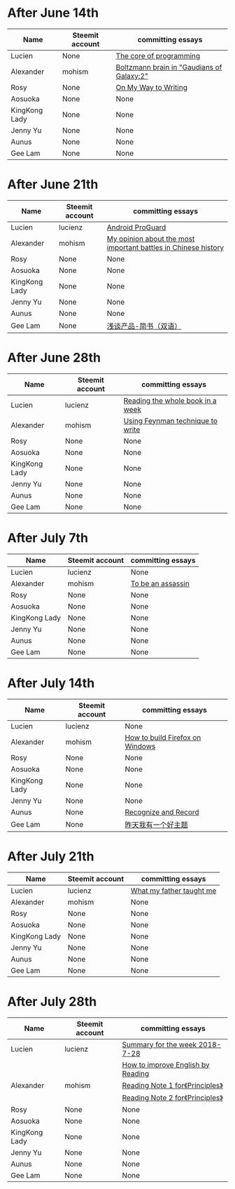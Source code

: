 # After June 14th

| Name | Steemit account | committing essays |
| -- | -- | -- |
| Lucien | None | [The core of programming](https://www.jianshu.com/p/c64e1076f0ad)  |
| Alexander | mohism | [Boltzmann brain in "Gaudians of Galaxy:2"](https://steemit.com/movie/@mohism/boltzmann-brain-in-gaudians-of-galaxy-2)|
| Rosy | None | [On My Way to Writing](https://www.jianshu.com/p/979b472f07d3) 
| Aosuoka| None | None |
| KingKong Lady | None | None |
| Jenny Yu | None | None |
| Aunus | None | None |
| Gee Lam | None | None |

# After June 21th

| Name | Steemit account | committing essays |
| -- | -- | -- |
| Lucien | lucienz | [Android ProGuard](https://www.jianshu.com/p/dc0434ff8217)  |
| Alexander | mohism | [My opinion about the most important battles in Chinese history](https://steemit.com/history/@mohism/my-opinion-about-the-most-important-battles-in-chinese-history) |
| Rosy | None | None |
| Aosuoka| None | None |
| KingKong Lady | None | None |
| Jenny Yu | None | None |
| Aunus | None | None |
| Gee Lam | None | [浅谈产品-简书（双语）](https://www.jianshu.com/p/6084e31060ac) |

# After June 28th

| Name | Steemit account | committing essays |
| -- | -- | -- |
| Lucien | lucienz | [Reading the whole book in a week](https://www.jianshu.com/p/eab4f0870b12)  |
| Alexander | mohism |[Using Feynman technique to write](https://www.jianshu.com/p/34a26b9acea4) |
| Rosy | None | None |
| Aosuoka| None | None |
| KingKong Lady | None | None |
| Jenny Yu | None | None |
| Aunus | None | None |
| Gee Lam | None | None |

 # After July 7th

| Name | Steemit account | committing essays |
| -- | -- | -- |
| Lucien | lucienz | None |
| Alexander | mohism |[To be an assassin](https://www.jianshu.com/p/6f7bd9c68524) |
| Rosy | None | None |
| Aosuoka| None | None |
| KingKong Lady | None | None |
| Jenny Yu | None | None |
| Aunus | None | None |
| Gee Lam | None | None |

# After July 14th

| Name | Steemit account | committing essays |
| -- | -- | -- |
| Lucien | lucienz | None |
| Alexander | mohism |[How to build Firefox on Windows](http://alexander.mohism.org/blog/2017/08/14/build-firefox-for-Windows.html) |
| Rosy | None | None |
| Aosuoka| None | None |
| KingKong Lady | None | None |
| Jenny Yu | None | None |
| Aunus | None | [Recognize and Record](https://www.jianshu.com/p/111eeec7814d) |
| Gee Lam | None | [昨天我有一个好主题](https://www.jianshu.com/p/8670882b819a) |

# After July 21th

| Name | Steemit account | committing essays |
| -- | -- | -- |
| Lucien | lucienz | [What my father taught me](https://www.jianshu.com/p/73d040e083c6) |
| Alexander | mohism | None |
| Rosy | None | None |
| Aosuoka| None | None |
| KingKong Lady | None | None |
| Jenny Yu | None | None |
| Aunus | None | None |
| Gee Lam | None | None |

# After July 28th

| Name | Steemit account | committing essays |
| -- | -- | -- |
| Lucien | lucienz | [Summary for the week 2018-7-28](https://www.jianshu.com/p/08c67a90e74f) |
| | | [How to improve English by Reading](https://www.jianshu.com/p/7aef93c787c9) |
| Alexander | mohism |[Reading Note 1 for《Principles》](https://www.jianshu.com/p/136460d41b2c) |
| | | [Reading Note 2 for《Principles》](https://www.jianshu.com/p/07b3e0d69061) |
| Rosy | None | None |
| Aosuoka| None | None |
| KingKong Lady | None | None |
| Jenny Yu | None | None |
| Aunus | None | None |
| Gee Lam | None | None |

